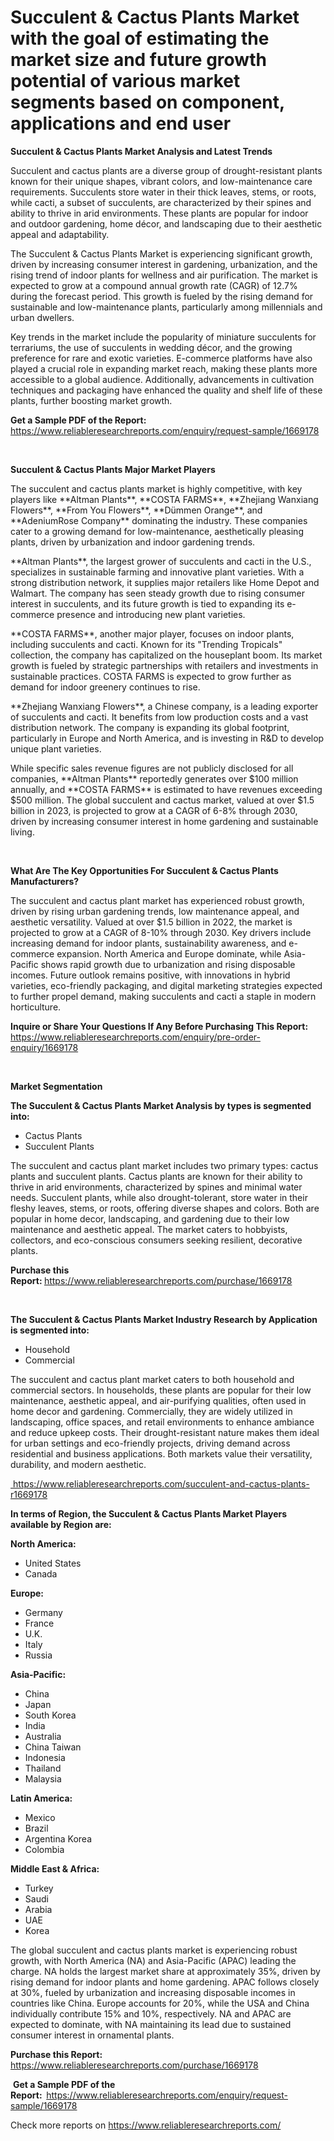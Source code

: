 <p><h1>Succulent & Cactus Plants Market with the goal of estimating the market size and future growth potential of various market segments based on component, applications and end user</h1></p><p><strong>Succulent & Cactus Plants Market Analysis and Latest Trends</strong></p>
<p><p>Succulent and cactus plants are a diverse group of drought-resistant plants known for their unique shapes, vibrant colors, and low-maintenance care requirements. Succulents store water in their thick leaves, stems, or roots, while cacti, a subset of succulents, are characterized by their spines and ability to thrive in arid environments. These plants are popular for indoor and outdoor gardening, home décor, and landscaping due to their aesthetic appeal and adaptability.</p><p>The Succulent & Cactus Plants Market is experiencing significant growth, driven by increasing consumer interest in gardening, urbanization, and the rising trend of indoor plants for wellness and air purification. The market is expected to grow at a compound annual growth rate (CAGR) of 12.7% during the forecast period. This growth is fueled by the rising demand for sustainable and low-maintenance plants, particularly among millennials and urban dwellers.</p><p>Key trends in the market include the popularity of miniature succulents for terrariums, the use of succulents in wedding décor, and the growing preference for rare and exotic varieties. E-commerce platforms have also played a crucial role in expanding market reach, making these plants more accessible to a global audience. Additionally, advancements in cultivation techniques and packaging have enhanced the quality and shelf life of these plants, further boosting market growth.</p></p>
<p><strong>Get a Sample PDF of the Report:&nbsp;</strong> <a href="https://www.reliableresearchreports.com/enquiry/request-sample/1669178?utm_campaign=2009&utm_medium=2&utm_source=Github&utm_content=ia&utm_term=21012025&utm_id=succulent-cactus-plants">https://www.reliableresearchreports.com/enquiry/request-sample/1669178</a></p>
<p>&nbsp;</p>
<p><strong>Succulent & Cactus Plants Major Market Players</strong></p>
<p><p>The succulent and cactus plants market is highly competitive, with key players like **Altman Plants**, **COSTA FARMS**, **Zhejiang Wanxiang Flowers**, **From You Flowers**, **Dümmen Orange**, and **AdeniumRose Company** dominating the industry. These companies cater to a growing demand for low-maintenance, aesthetically pleasing plants, driven by urbanization and indoor gardening trends.</p><p>**Altman Plants**, the largest grower of succulents and cacti in the U.S., specializes in sustainable farming and innovative plant varieties. With a strong distribution network, it supplies major retailers like Home Depot and Walmart. The company has seen steady growth due to rising consumer interest in succulents, and its future growth is tied to expanding its e-commerce presence and introducing new plant varieties.</p><p>**COSTA FARMS**, another major player, focuses on indoor plants, including succulents and cacti. Known for its "Trending Tropicals" collection, the company has capitalized on the houseplant boom. Its market growth is fueled by strategic partnerships with retailers and investments in sustainable practices. COSTA FARMS is expected to grow further as demand for indoor greenery continues to rise.</p><p>**Zhejiang Wanxiang Flowers**, a Chinese company, is a leading exporter of succulents and cacti. It benefits from low production costs and a vast distribution network. The company is expanding its global footprint, particularly in Europe and North America, and is investing in R&D to develop unique plant varieties.</p><p>While specific sales revenue figures are not publicly disclosed for all companies, **Altman Plants** reportedly generates over $100 million annually, and **COSTA FARMS** is estimated to have revenues exceeding $500 million. The global succulent and cactus market, valued at over $1.5 billion in 2023, is projected to grow at a CAGR of 6-8% through 2030, driven by increasing consumer interest in home gardening and sustainable living.</p></p>
<p>&nbsp;</p>
<p><strong>What Are The Key Opportunities For Succulent & Cactus Plants Manufacturers?</strong></p>
<p><p>The succulent and cactus plant market has experienced robust growth, driven by rising urban gardening trends, low maintenance appeal, and aesthetic versatility. Valued at over $1.5 billion in 2022, the market is projected to grow at a CAGR of 8-10% through 2030. Key drivers include increasing demand for indoor plants, sustainability awareness, and e-commerce expansion. North America and Europe dominate, while Asia-Pacific shows rapid growth due to urbanization and rising disposable incomes. Future outlook remains positive, with innovations in hybrid varieties, eco-friendly packaging, and digital marketing strategies expected to further propel demand, making succulents and cacti a staple in modern horticulture.</p></p>
<p><strong>Inquire or Share Your Questions If Any Before Purchasing This Report:</strong> <a href="https://www.reliableresearchreports.com/enquiry/pre-order-enquiry/1669178?utm_campaign=2009&utm_medium=2&utm_source=Github&utm_content=ia&utm_term=21012025&utm_id=succulent-cactus-plants">https://www.reliableresearchreports.com/enquiry/pre-order-enquiry/1669178</a></p>
<p>&nbsp;</p>
<p><strong>Market Segmentation</strong></p>
<p><strong>The Succulent & Cactus Plants Market Analysis by types is segmented into:</strong></p>
<p><ul><li>Cactus Plants</li><li>Succulent Plants</li></ul></p>
<p><p>The succulent and cactus plant market includes two primary types: cactus plants and succulent plants. Cactus plants are known for their ability to thrive in arid environments, characterized by spines and minimal water needs. Succulent plants, while also drought-tolerant, store water in their fleshy leaves, stems, or roots, offering diverse shapes and colors. Both are popular in home decor, landscaping, and gardening due to their low maintenance and aesthetic appeal. The market caters to hobbyists, collectors, and eco-conscious consumers seeking resilient, decorative plants.</p></p>
<p><strong>Purchase this Report:&nbsp;</strong><a href="https://www.reliableresearchreports.com/purchase/1669178?utm_campaign=2009&utm_medium=2&utm_source=Github&utm_content=ia&utm_term=21012025&utm_id=succulent-cactus-plants">https://www.reliableresearchreports.com/purchase/1669178</a></p>
<p>&nbsp;</p>
<p><strong>The Succulent & Cactus Plants Market Industry Research by Application is segmented into:</strong></p>
<p><ul><li>Household</li><li>Commercial</li></ul></p>
<p><p>The succulent and cactus plant market caters to both household and commercial sectors. In households, these plants are popular for their low maintenance, aesthetic appeal, and air-purifying qualities, often used in home decor and gardening. Commercially, they are widely utilized in landscaping, office spaces, and retail environments to enhance ambiance and reduce upkeep costs. Their drought-resistant nature makes them ideal for urban settings and eco-friendly projects, driving demand across residential and business applications. Both markets value their versatility, durability, and modern aesthetic.</p></p>
<p><a href="https://www.reliableresearchreports.com/succulent-and-cactus-plants-r1669178?utm_campaign=2009&utm_medium=2&utm_source=Github&utm_content=ia&utm_term=21012025&utm_id=succulent-cactus-plants">&nbsp;https://www.reliableresearchreports.com/succulent-and-cactus-plants-r1669178</a></p>
<p><strong>In terms of Region, the Succulent & Cactus Plants Market Players available by Region are:</strong></p>
<p>
    <p> <strong> North America: </strong>
        <ul>
            <li>United States</li>
            <li>Canada</li>
        </ul>
        </p> 
    <p> <strong> Europe: </strong>
        <ul>
            <li>Germany</li>
            <li>France</li>
            <li>U.K.</li>
            <li>Italy</li>
            <li>Russia</li>
        </ul>
        </p> 
    <p> <strong> Asia-Pacific: </strong>
        <ul>
            <li>China</li>
            <li>Japan</li>
            <li>South Korea</li>
            <li>India</li>
            <li>Australia</li>
            <li>China Taiwan</li>
            <li>Indonesia</li>
            <li>Thailand</li>
            <li>Malaysia</li>
        </ul>
        </p> 
    <p> <strong> Latin America: </strong>
        <ul>
            <li>Mexico</li>
            <li>Brazil</li>
            <li>Argentina Korea</li>
            <li>Colombia</li>
        </ul>
        </p> 
    <p> <strong> Middle East & Africa: </strong>
        <ul>
            <li>Turkey</li>
            <li>Saudi</li>
            <li>Arabia</li>
            <li>UAE</li>
            <li>Korea</li>
        </ul>
    </p>
    </p>
<p><p>The global succulent and cactus plants market is experiencing robust growth, with North America (NA) and Asia-Pacific (APAC) leading the charge. NA holds the largest market share at approximately 35%, driven by rising demand for indoor plants and home gardening. APAC follows closely at 30%, fueled by urbanization and increasing disposable incomes in countries like China. Europe accounts for 20%, while the USA and China individually contribute 15% and 10%, respectively. NA and APAC are expected to dominate, with NA maintaining its lead due to sustained consumer interest in ornamental plants.</p></p>
<p><strong>Purchase this Report: </strong><a href="https://www.reliableresearchreports.com/purchase/1669178?utm_campaign=2009&utm_medium=2&utm_source=Github&utm_content=ia&utm_term=21012025&utm_id=succulent-cactus-plants">https://www.reliableresearchreports.com/purchase/1669178</a></p>
<p>&nbsp;<strong>Get a Sample PDF of the Report:&nbsp;&nbsp;</strong><a href="https://www.reliableresearchreports.com/enquiry/request-sample/1669178?utm_campaign=2009&utm_medium=2&utm_source=Github&utm_content=ia&utm_term=21012025&utm_id=succulent-cactus-plants">https://www.reliableresearchreports.com/enquiry/request-sample/1669178</a></p>
<p><strong></strong></p>
<p>Check more reports on <a href="https://www.reliableresearchreports.com/?utm_campaign=2009&utm_medium=2&utm_source=Github&utm_content=ia&utm_term=21012025&utm_id=succulent-cactus-plants">https://www.reliableresearchreports.com/</a></p>